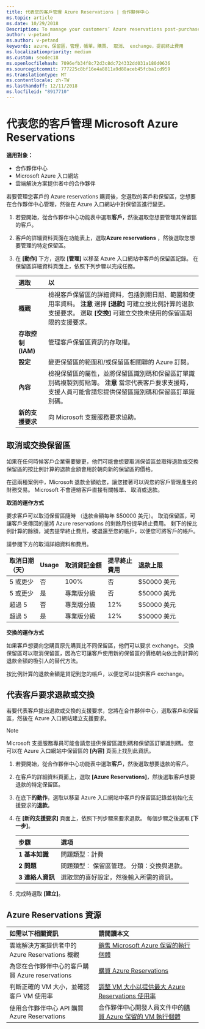 ```yaml
---
title: 代表您的客戶管理 Azure Reservations | 合作夥伴中心
ms.topic: article
ms.date: 10/29/2018
Description: To manage your customers’ Azure reservations post-purchase, you’ll select the customer and reservation you want to manage in Partner Center, and then make changes to the reservation in the Azure portal.
author: v-petand
ms.author: v-petand
keywords: azure，保留區，管理，帳單，購買、 取消、 exchange，提前終止費用
ms.localizationpriority: medium
ms.custom: seodec18
ms.openlocfilehash: 7096efb34f8c72d3c8dc724332dd031a180d0636
ms.sourcegitcommit: 777225c8bf16e4a8811a9d88aceb45fcba1cd959
ms.translationtype: MT
ms.contentlocale: zh-TW
ms.lasthandoff: 12/11/2018
ms.locfileid: "8917710"
---
```

# <a name="manage-microsoft-azure-reservations-on-behalf-of-your-customers"></a>代表您的客戶管理 Microsoft Azure Reservations

**適用對象：**

-  合作夥伴中心
-  Microsoft Azure 入口網站
-  雲端解決方案提供者中的合作夥伴

若要管理您客戶的 Azure reservations 購買後，您選取的客戶和保留區，您想要在合作夥伴中心管理，然後在 Azure 入口網站中對保留區進行變更。 

1. 若要開始，從合作夥伴中心功能表中選取**客戶**，然後選取您想要管理其保留區的客戶。 

2. 客戶的詳細資料頁面在功能表上，選取**Azure reservations** ，然後選取您想要管理的特定保留區。  

3. 在 **\[動作\]** 下方，選取 **\[管理\]** 以移至 Azure 入口網站中客戶的保留區記錄。 在保留區詳細資料頁面上，依照下列步驟以完成任務。  

    | **選取**   | **以**    |
    |:-----------------------------|:-----------------|
    | **概觀**   | 檢視客戶保留區的詳細資料，包括到期日期、範圍和使用率資料。 **注意** 選擇 **\[退款\]** 可建立按比例計算的退款支援要求。 選取 **\[交換\]** 可建立交換未使用的保留區期限的支援要求。  
    | **存取控制 (IAM)**   | 管理客戶保留區資訊的存取權。|
    | **設定**   | 變更保留區的範圍和/或保留區相關聯的 Azure 訂閱。    |
    | **內容**   | 檢視保留區的屬性，並將保留區識別碼和保留區訂單識別碼複製到剪貼簿。 **注意** 當您代表客戶要求支援時，支援人員可能會請您提供保留區識別碼和保留區訂單識別碼。    |
    | **新的支援要求**    | 向 Microsoft 支援服務要求協助。   |
 
## <a name="cancel-or-exchange-a-reservation"></a>取消或交換保留區 

如果在任何時候客戶企業需要變更，他們可能會想要取消保留區並取得退款或交換保留區的按比例計算的退款金額會用於朝向新的保留區的價格。

在這兩種案例中，Microsoft 退款金額給您，讓您接著可以與您的客戶管理產生的財務交易。 Microsoft 不會連絡客戶直接有關帳單、 取消或退款。   
 

**取消的運作方式**

要求客戶可以取消保留區隨時 （退款金額每年 $50000 美元）。 取消保留區，可讓客戶来傳回的量將 Azure reservations 的剩餘月份提早終止費用。 剩下的按比例計算的餘額，減去提早終止費用，被退還至您的帳戶，以便您可將客戶的帳戶。 

請參閱下方的取消詳細資料和費用。


|**取消日期**<br> （天）   |**Usage**    |**取消貸記金額**  |**提早終止**<br> 費用    |**退款上限** | 
|:----------------------------------|:------------|:-----------|:--------------------------------|:--------------|
|5 或更少                         | 否          | 100%       | 否                              | $50000 美元   |
|5 或更少                         | 是         | 專業版分級  | 否                              | $50000 美元   |
|超過 5                        | 否          | 專業版分級  | 12%                             | $50000 美元   |
|超過 5                        | 是         | 專業版分級  | 12%                             | $50000 美元   |


**交換的運作方式** 

如果客戶想要向您購買原先購買比不同保留區，他們可以要求 exchange。 交換保留區可以取消保留區，因為它可讓客戶使用新的保留區的價格朝向依比例計算的退款金額的吸引人的替代方法。 

按比例計算的退款金額是貸記到您的帳戶，以便您可以提供客戶 exchange。


## <a name="request-a-refund-or-exchange-on-behalf-of-a-customer"></a>代表客戶要求退款或交換 

若要代表客戶提出退款或交換的支援要求，您將在合作夥伴中心，選取客戶和保留區，然後在 Azure 入口網站建立支援要求。 

>[!NOTE]
>Microsoft 支援服務專員可能會請您提供保留區識別碼和保留區訂單識別碼。 您可以在 Azure 入口網站中保留區的 **\[內容\]** 頁面上找到此資訊。 

1. 若要開始，從合作夥伴中心功能表中選取**客戶**，然後選取想要退款的客戶。 

2. 在客戶的詳細資料頁面上，選取 **\[Azure Reservations\]**，然後選取客戶想要退款的特定保留區。  

3. 在底下**的動作**，選取以移至 Azure 入口網站中客戶的保留區記錄並初始化支援要求的**退款**。  

4. 在 **\[新的支援要求\]** 頁面上，依照下列步驟來要求退款。 每個步驟之後選取 **\[下一步\]**。 

    |**步驟**                    |**選項**    |
    |:---------------------------|:-----------------|
    |**1 基本知識**                |問題類型：計費  |
    |**2 問題**               |問題類型︰ 保留區管理。 分類：交換與退款。 |
    |**3 連絡人資訊**   |選取您的喜好設定，然後輸入所需的資訊。 

5.  完成時選取 **\[建立\]**。

## <a name="azure-reservations-resources"></a>Azure Reservations 資源
|**如需以下相關資訊**   |**請閱讀本文**    |
|:-----------------------------|:-----------------|
|雲端解決方案提供者中的 Azure Reservations 概觀  | [銷售 Microsoft Azure 保留的執行個體](azure-reservations.md) |
|為您在合作夥伴中心的客戶購買 Azure reservations   |[購買 Azure Reservations](azure-reservations-buying.md) |
|判斷正確的 VM 大小，並確認客戶 VM 使用率   |[調整 VM 大小以提供最大 Azure Reservations 使用率](azure-usage.md)   |
|使用合作夥伴中心 API 購買 Azure Reservations | 合作夥伴中心開發人員文件中的[購買 Azure 保留的 VM 執行個體](https://docs.microsoft.com/partner-center/develop/purchase-azure-reservations)

